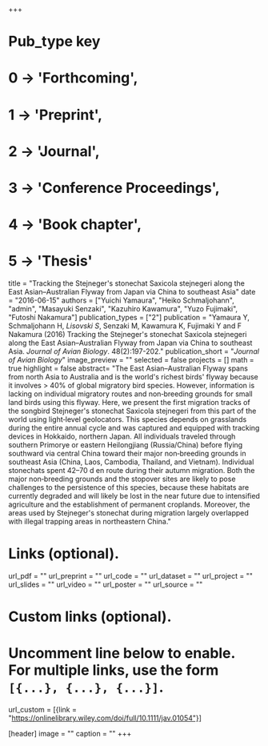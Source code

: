 +++
# Pub_type key
# 0 -> 'Forthcoming',
# 1 -> 'Preprint',
# 2 -> 'Journal',
# 3 -> 'Conference Proceedings',
# 4 -> 'Book chapter',
# 5 -> 'Thesis'
  
title = "Tracking the Stejneger's stonechat Saxicola stejnegeri along the East Asian–Australian Flyway from Japan via China to southeast Asia"
date = "2016-06-15"
authors = ["Yuichi Yamaura", "Heiko Schmaljohann", "admin",  "Masayuki Senzaki", "Kazuhiro Kawamura", "Yuzo Fujimaki", "Futoshi Nakamura"]
publication_types = ["2"]
publication = "Yamaura Y, Schmaljohann H, *Lisovski S*, Senzaki M, Kawamura K, Fujimaki Y and F Nakamura (2016) Tracking the Stejneger's stonechat Saxicola stejnegeri along the East Asian–Australian Flyway from Japan via China to southeast Asia. _Journal of Avian Biology_. 48(2):197-202."
publication_short = "_Journal of Avian Biology_"
image_preview = ""
selected = false
projects = []
math = true
highlight = false
abstract= "The East Asian–Australian Flyway spans from north Asia to Australia and is the world's richest birds' flyway because it involves > 40% of global migratory bird species. However, information is lacking on individual migratory routes and non‐breeding grounds for small land birds using this flyway. Here, we present the first migration tracks of the songbird Stejneger's stonechat Saxicola stejnegeri from this part of the world using light‐level geolocators. This species depends on grasslands during the entire annual cycle and was captured and equipped with tracking devices in Hokkaido, northern Japan. All individuals traveled through southern Primorye or eastern Heilongjiang (Russia/China) before flying southward via central China toward their major non‐breeding grounds in southeast Asia (China, Laos, Cambodia, Thailand, and Vietnam). Individual stonechats spent 42–70 d en route during their autumn migration. Both the major non‐breeding grounds and the stopover sites are likely to pose challenges to the persistence of this species, because these habitats are currently degraded and will likely be lost in the near future due to intensified agriculture and the establishment of permanent croplands. Moreover, the areas used by Stejneger's stonechat during migration largely overlapped with illegal trapping areas in northeastern China."
  
# Links (optional).
url_pdf = ""
url_preprint = ""
url_code = ""
url_dataset = ""
url_project = ""
url_slides = ""
url_video = ""
url_poster = ""
url_source = ""
  
# Custom links (optional).
#   Uncomment line below to enable. For multiple links, use the form `[{...}, {...}, {...}]`.
url_custom = [{link = "https://onlinelibrary.wiley.com/doi/full/10.1111/jav.01054"}]
  
[header]
image = ""
caption = ""
+++